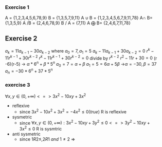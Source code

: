 
### Exercise 1 
A = {1,2,3,4,5,6,78,9}
B = {1,3,5,7,9,11}
A $\cup$ B = {1,2,3,4,5,6,7,9,11,78}
A$\cap$ B= {1,3,5,9}
A /B  = {2,4,6,78,9}
B / A = {7,11}
A $\bigoplus$ B= {2,4,6,7,11,78}

## Exercise 2 

$a_k = 11a_{k-1} -30 a_{k-2}$ where $a_0 =7 , a_1 = 5$
$a_k - 11a_{k-1} + 30a_{k-2} = 0$
$r^k - 11r^{k-1} + 30r^{k-2}$
$r^k - 11r^{k-1} + 30r^{k-2}=0$ divide by $r^{k-2}$
$r^2 - 11r + 30=0$ 
(r -6)(r-5) -> $\alpha* 6^n  + \beta*5^n$ 
$a_0 = 7 = \alpha  + \beta$
$a_1 = 5 = 6\alpha  + 5\beta$
->$\alpha = -30 , \beta = 37$
$a_{n}= -30*6^n  + 37*5^n$
### exercise 3
$\forall x , y \in (0,+\infty ) <=> 3x^2 - 10xy + 3x^2$
- reflexive 
	- since $3x^2 - 10x^2 + 3x^2 = -4x^2 \leq 0(true)$ R is reflexive 
- sysmetric 
	- since $\forall x,y \in (0,+\infty): 3x^2 -10xy + 3y^2 \leq 0 <=> 3y^2 -10xy +3x^2 \leq 0$ R is sysmtric 
- anti sysmetric 
	- since $1R2 \leq , 2R1 \ and \ 1\neq 2$ => 













